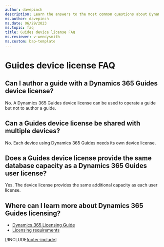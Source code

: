 ```yaml
---
author: davepinch
description: Learn the answers to the most common questions about Dynamics 365 Guides guide licensing.
ms.author: davepinch
ms.date: 06/29/2023
ms.topic: faq
title: Guides device license FAQ
ms.reviewer: v-wendysmith
ms.custom: bap-template
---
```


# Guides device license FAQ

## Can I author a guide with a Dynamics 365 Guides device license?

No. A Dynamics 365 Guides device license can be used to operate a guide but not to author a guide.

## Can a Guides device license be shared with multiple devices?

No. Each device using Dynamics 365 Guides needs its own device license.

## Does a Guides device license provide the same database capacity as a Dynamics 365 Guides user license?

Yes. The device license provides the same additional capacity as each user license.

## Where can I learn more about Dynamics 365 Guides licensing?

- [Dynamics 365 Licensing Guide](https://go.microsoft.com/fwlink/?LinkId=866544&clcid=0x409)
- [Licensing requirements](requirements.md)

[!INCLUDE[footer-include](../includes/footer-banner.md)]
